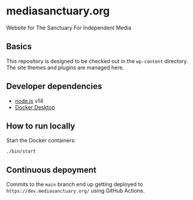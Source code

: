 # mediasanctuary.org

Website for The Sanctuary For Independent Media

## Basics

This repository is designed to be checked out in the `wp-content` directory. The site themes and plugins are managed here.

## Developer dependencies

* [node.js](https://nodejs.org/) v14
* [Docker Desktop](https://www.docker.com/products/docker-desktop)

## How to run locally

Start the Docker containers:

```
./bin/start
```

## Continuous depoyment

Commits to the `main` branch end up getting deployed to `https://dev.mediasanctuary.org/` using GitHub Actions.
